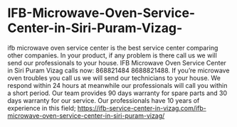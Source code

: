 # IFB-Microwave-Oven-Service-Center-in-Siri-Puram-Vizag-
 ifb microwave oven service center is the best service center comparing other companies. In your product, if any problem is there call us we will send our professionals to your house. IFB Microwave Oven Service Center in Siri Puram Vizag calls now: 868821484 8688821488. If you’re microwave oven troubles you call us we will send our technicians to your house. We respond within 24 hours at meanwhile our professionals will call you within a short period. Our team provides 90 days warranty for spare parts and 30 days warranty for our service. Our professionals have 10 years of experience in this field;  https://ifb-service-center-in-vizag.com/ifb-microwave-oven-service-center-in-siri-puram-vizag/
